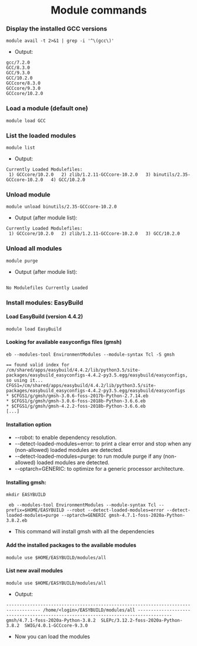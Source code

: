 <h1 align="center">Module commands</h1>

### Display the installed GCC versions

```shell
module avail -t 2>&1 | grep -i '^\(gcc\)'
```
- Output:
```shell
gcc/7.2.0
GCC/8.3.0
GCC/9.3.0
GCC/10.2.0
GCCcore/8.3.0
GCCcore/9.3.0
GCCcore/10.2.0
```
### Load a module (default one)

```shell
module load GCC
```
### List the loaded modules

```shell
module list
```
- Output:
```shell
Currently Loaded Modulefiles:
 1) GCCcore/10.2.0   2) zlib/1.2.11-GCCcore-10.2.0   3) binutils/2.35-GCCcore-10.2.0   4) GCC/10.2.0  
```
### Unload module
```shell
module unload binutils/2.35-GCCcore-10.2.0
```
- Output (after module list):
```shell
Currently Loaded Modulefiles:
 1) GCCcore/10.2.0   2) zlib/1.2.11-GCCcore-10.2.0   3) GCC/10.2.0  
```
### Unload all modules
```shell
module purge
```
- Output (after module list):
```shell

No Modulefiles Currently Loaded
```
### Install modules: EasyBuild

####  Load EasyBuild (version 4.4.2)

```shell
module load EasyBuild
```
#### Looking for available easyconfigs files (gmsh)
```shell
eb --modules-tool EnvironmentModules --module-syntax Tcl -S gmsh
```
```shell
== found valid index for /cm/shared/apps/easybuild/4.4.2/lib/python3.5/site-packages/easybuild_easyconfigs-4.4.2-py3.5.egg/easybuild/easyconfigs, so using it...
CFGS1=/cm/shared/apps/easybuild/4.4.2/lib/python3.5/site-packages/easybuild_easyconfigs-4.4.2-py3.5.egg/easybuild/easyconfigs
* $CFGS1/g/gmsh/gmsh-3.0.6-foss-2017b-Python-2.7.14.eb
* $CFGS1/g/gmsh/gmsh-3.0.6-foss-2018b-Python-3.6.6.eb
* $CFGS1/g/gmsh/gmsh-4.2.2-foss-2018b-Python-3.6.6.eb
[...]
```
#### Installation option

- --robot: to enable dependency resolution.
- --detect-loaded-modules=error: to print a clear error and stop when any (non-allowed) loaded modules are detected.
- --detect-loaded-modules=purge: to run module purge if any (non-allowed) loaded modules are detected.
- --optarch=GENERIC: to optimize for a generic processor architecture.

#### Installing gmsh:
```shell
mkdir EASYBUILD
```

```shell
 eb --modules-tool EnvironmentModules --module-syntax Tcl --prefix=$HOME/EASYBUILD --robot --detect-loaded-modules=error --detect-loaded-modules=purge --optarch=GENERIC gmsh-4.7.1-foss-2020a-Python-3.8.2.eb
```
- This command will install gmsh with all the dependencies
  
#### Add the installed packages to the available modules
```shell
module use $HOME/EASYBUILD/modules/all
```
#### List new avail modules
```shell
module use $HOME/EASYBUILD/modules/all
```
- Output:
```shell
----------------------------------------------------------------------------------- /home/<login>/EASYBUILD/modules/all -----------------------------------------------------------------------------------
gmsh/4.7.1-foss-2020a-Python-3.8.2  SLEPc/3.12.2-foss-2020a-Python-3.8.2  SWIG/4.0.1-GCCcore-9.3.0  
```
- Now you can load the modules


